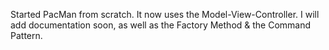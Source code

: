 Started PacMan from scratch. 
It now uses the Model-View-Controller. I will add documentation soon, as well as the Factory Method & the Command Pattern.
